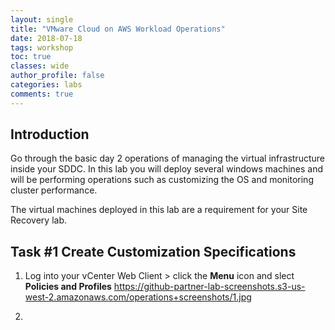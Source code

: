```yaml
---
layout: single
title: "VMware Cloud on AWS Workload Operations"
date: 2018-07-18
tags: workshop
toc: true
classes: wide
author_profile: false
categories: labs
comments: true
---
```

## Introduction
Go through the basic day 2 operations of managing the virtual infrastructure inside your SDDC. In this lab you will deploy several windows machines and will be performing operations such as customizing the OS and monitoring cluster performance. 

The virtual machines deployed in this lab are a requirement for your Site Recovery lab. 

## Task #1 Create Customization Specifications

1.  Log into your vCenter Web Client > click the **Menu** icon and slect **Policies and Profiles**
<https://github-partner-lab-screenshots.s3-us-west-2.amazonaws.com/operations+screenshots/1.jpg>

2. 
